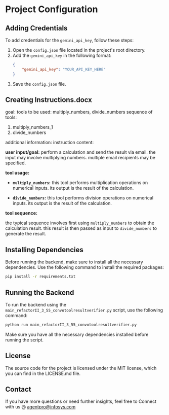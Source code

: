 

# Project Configuration
 
## Adding Credentials
 
To add credentials for the `gemini_api_key`, follow these steps:
 
1. Open the `config.json` file located in the project's root directory.
2. Add the `gemini_api_key` in the following format:
   ```json
   {
       "gemini_api_key": "YOUR_API_KEY_HERE"
   }
   ```
3. Save the `config.json` file.

## Creating Instructions.docx

goal: 
tools to be used: multiply_numbers, divide_numbers
sequence of tools:
1. multiply_numbers_1
2. divide_numbers

additional information: instruction content:

**user input/goal:** perform a calculation and send the result via email.  the input may involve multiplying numbers.  multiple email recipients may be specified.

**tool usage:**

* **`multiply_numbers`:**  this tool performs multiplication operations on numerical inputs.  its output is the result of the calculation.

* **`divide_numbers`:** this tool performs division operations on numerical inputs.  its output is the result of the calculation.

**tool sequence:**

the typical sequence involves first using `multiply_numbers` to obtain the calculation result. this result is then passed as input to `divide_numbers` to generate the result.

 
## Installing Dependencies
 
Before running the backend, make sure to install all the necessary dependencies. Use the following command to install the required packages:
 
```bash
pip install -r requirements.txt
```
 
## Running the Backend
 
To run the backend using the `main_refactorII_3_55_convotoolresultverifier.py` script, use the following command:
 
```bash
python run main_refactorII_3_55_convotoolresultverifier.py
```
 
Make sure you have all the necessary dependencies installed before running the script.

## License

The source code for the project is licensed under the MIT license, which you can find in the LICENSE.md file.

## Contact

If you have more questions or need further insights, feel free to Connect with us @ agentpro@infosys.com